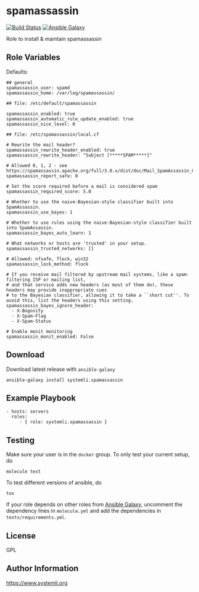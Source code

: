 # spamassassin

[![Build Status](https://travis-ci.org/systemli/spamassassin.svg?branch=master)](https://travis-ci.org/systemli/ansible-role-spamassassin) [![Ansible Galaxy](http://img.shields.io/badge/ansible--galaxy-spamassassin-blue.svg)](https://galaxy.ansible.com/systemli/spamassassin/)

Role to install & maintain spamassassin

Role Variables
--------------

Defaults:

    ## general
    spamassassin_user: spamd
    spamassassin_home: /var/log/spamassassin/
    
    ## file: /etc/default/spamassassin
    
    spamassassin_enabled: true
    spamassassin_automatic_rule_update_enabled: true
    spamassassin_nice_level: 0
    
    ## file: /etc/spamassassin/local.cf
    
    # Rewrite the mail header?
    spamassassin_rewrite_header_enabled: true
    spamassassin_rewrite_header: "Subject [*****SPAM*****]"
    
    # Allowed 0, 1, 2 - see https://spamassassin.apache.org/full/3.0.x/dist/doc/Mail_SpamAssassin_Conf.html
    spamassassin_report_safe: 0
    
    # Set the score required before a mail is considered spam
    spamassassin_required_score: 5.0
    
    # Whether to use the naive-Bayesian-style classifier built into SpamAssassin.
    spamassassin_use_bayes: 1
    
    # Whether to use rules using the naive-Bayesian-style classifier built into SpamAssassin.
    spamassassin_bayes_auto_learn: 1
    
    # What networks or hosts are 'trusted' in your setup.
    spamassassin_trusted_networks: []
    
    # Allowed: nfsafe, flock, win32
    spamassassin_lock_method: flock
    
    # If you receive mail filtered by upstream mail systems, like a spam-filtering ISP or mailing list,
    # and that service adds new headers (as most of them do), these headers may provide inappropriate cues
    # to the Bayesian classifier, allowing it to take a ``short cut''. To avoid this, list the headers using this setting.
    spamassassin_bayes_ignore_header:
      - X-Bogosity
      - X-Spam-Flag
      - X-Spam-Status
    
    # Enable monit monitoring
    spamassassin_monit_enabled: False

Download
--------

Download latest release with `ansible-galaxy`

	ansible-galaxy install systemli.spamassassin

Example Playbook
----------------

    - hosts: servers
      roles:
         - { role: systemli.spamassassin }



## Testing

Make sure your user is in the `docker` group. To only test your current setup, do

    molecule test

To test different versions of ansible, do

    tox

If your role depends on other roles from [Ansible Galaxy](https://galaxy.ansible.com/), uncomment the dependency lines in `molecule.yml` and add the dependencies in `tests/requirements.yml`.

## License

GPL

## Author Information

https://www.systemli.org
